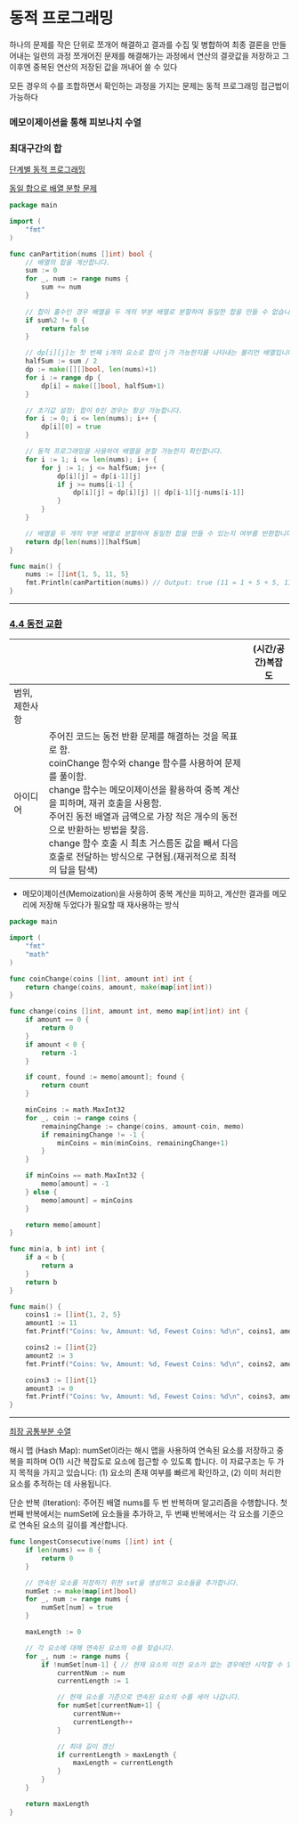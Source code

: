 # 동적 프로그래밍

하나의 문제를 작은 단위로 쪼개어 해결하고 결과를 수집 및 병합하여 최종 결론을 만들어내는 일련의 과정
쪼개어진 문제를 해결해가는 과정에서 연산의 결괏값을 저장하고
그 이후엔 중복된 연산의 저장된 값을 꺼내어 쓸 수 있다

모든 경우의 수를 조합하면서 확인하는 과정을 가지는 문제는
동적 프로그래밍 접근법이 가능하다

### 메모이제이션을 통해 피보나치 수열


### 최대구간의 합



[단계별 동적 프로그래밍 ](https://www.hackerrank.com/contests/srin-aadc03/challenges/classic-01-knapsack/problem)

[동일 합으로 배열 분할 문제](https://leetcode.com/problems/partition-equal-subset-sum/)
```go
package main

import (
	"fmt"
)

func canPartition(nums []int) bool {
	// 배열의 합을 계산합니다.
	sum := 0
	for _, num := range nums {
		sum += num
	}
	
	// 합이 홀수인 경우 배열을 두 개의 부분 배열로 분할하여 동일한 합을 만들 수 없습니다.
	if sum%2 != 0 {
		return false
	}

	// dp[i][j]는 첫 번째 i개의 요소로 합이 j가 가능한지를 나타내는 불리언 배열입니다.
	halfSum := sum / 2
	dp := make([][]bool, len(nums)+1)
	for i := range dp {
		dp[i] = make([]bool, halfSum+1)
	}

	// 초기값 설정: 합이 0인 경우는 항상 가능합니다.
	for i := 0; i <= len(nums); i++ {
		dp[i][0] = true
	}

	// 동적 프로그래밍을 사용하여 배열을 분할 가능한지 확인합니다.
	for i := 1; i <= len(nums); i++ {
		for j := 1; j <= halfSum; j++ {
			dp[i][j] = dp[i-1][j]
			if j >= nums[i-1] {
				dp[i][j] = dp[i][j] || dp[i-1][j-nums[i-1]]
			}
		}
	}

	// 배열을 두 개의 부분 배열로 분할하여 동일한 합을 만들 수 있는지 여부를 반환합니다.
	return dp[len(nums)][halfSum]
}

func main() {
	nums := []int{1, 5, 11, 5}
	fmt.Println(canPartition(nums)) // Output: true (11 = 1 + 5 + 5, 11 = 11)
}

```

___
### [4.4 동전 교환](https://leetcode.com/problems/coin-change/)

|                |                                                                                   |(시간/공간)복잡도                    |
|:----------------|-----------------------------------------------------------------------------------|--------------------------|
|범위,제한사항|                                                                                   |  |
|아이디어| 주어진 코드는 동전 반환 문제를 해결하는 것을 목표로 함. <br/> coinChange 함수와 change 함수를 사용하여 문제를 풀이함.<br/> change 함수는 메모이제이션을 활용하여 중복 계산을 피하며, 재귀 호출을 사용함.<br/> 주어진 동전 배열과 금액으로 가장 적은 개수의 동전으로 반환하는 방법을 찾음.<br/>change 함수 호출 시 최초 거스름돈 값을 빼서 다음 호출로 전달하는 방식으로 구현됨.(재귀적으로 최적의 답을 탐색)|  |

* 메모이제이션(Memoization)을 사용하여 중복 계산을 피하고, 계산한 결과를 메모리에 저장해 두었다가 필요할 때 재사용하는 방식

```go
package main

import (
	"fmt"
	"math"
)

func coinChange(coins []int, amount int) int {
	return change(coins, amount, make(map[int]int))
}

func change(coins []int, amount int, memo map[int]int) int {
	if amount == 0 {
		return 0
	}
	if amount < 0 {
		return -1
	}

	if count, found := memo[amount]; found {
		return count
	}

	minCoins := math.MaxInt32
	for _, coin := range coins {
		remainingChange := change(coins, amount-coin, memo)
		if remainingChange != -1 {
			minCoins = min(minCoins, remainingChange+1)
		}
	}

	if minCoins == math.MaxInt32 {
		memo[amount] = -1
	} else {
		memo[amount] = minCoins
	}

	return memo[amount]
}

func min(a, b int) int {
	if a < b {
		return a
	}
	return b
}

func main() {
	coins1 := []int{1, 2, 5}
	amount1 := 11
	fmt.Printf("Coins: %v, Amount: %d, Fewest Coins: %d\n", coins1, amount1, coinChange(coins1, amount1))

	coins2 := []int{2}
	amount2 := 3
	fmt.Printf("Coins: %v, Amount: %d, Fewest Coins: %d\n", coins2, amount2, coinChange(coins2, amount2))

	coins3 := []int{1}
	amount3 := 0
	fmt.Printf("Coins: %v, Amount: %d, Fewest Coins: %d\n", coins3, amount3, coinChange(coins3, amount3))
}

```




___


[최장 공통부분 수열](https://leetcode.com/problems/longest-consecutive-sequence/)

해시 맵 (Hash Map): numSet이라는 해시 맵을 사용하여 연속된 요소를 저장하고 중복을 피하며 O(1) 시간 복잡도로 요소에 접근할 수 있도록 합니다. 이 자료구조는 두 가지 목적을 가지고 있습니다: (1) 요소의 존재 여부를 빠르게 확인하고, (2) 이미 처리한 요소를 추적하는 데 사용됩니다.

단순 반복 (Iteration): 주어진 배열 nums를 두 번 반복하며 알고리즘을 수행합니다. 첫 번째 반복에서는 numSet에 요소들을 추가하고, 두 번째 반복에서는 각 요소를 기준으로 연속된 요소의 길이를 계산합니다.

```go
func longestConsecutive(nums []int) int {
	if len(nums) == 0 {
		return 0
	}

	// 연속된 요소를 저장하기 위한 set을 생성하고 요소들을 추가합니다.
	numSet := make(map[int]bool)
	for _, num := range nums {
		numSet[num] = true
	}

	maxLength := 0

	// 각 요소에 대해 연속된 요소의 수를 찾습니다.
	for _, num := range nums {
		if !numSet[num-1] { // 현재 요소의 이전 요소가 없는 경우에만 시작할 수 있습니다.
			currentNum := num
			currentLength := 1

			// 현재 요소를 기준으로 연속된 요소의 수를 세어 나갑니다.
			for numSet[currentNum+1] {
				currentNum++
				currentLength++
			}

			// 최대 길이 갱신
			if currentLength > maxLength {
				maxLength = currentLength
			}
		}
	}

	return maxLength
}
```